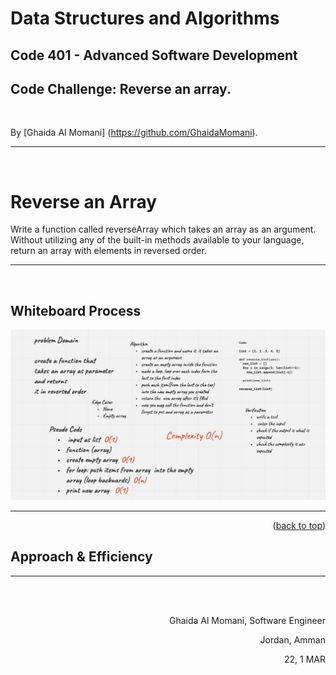 # Data Structures and Algorithms 
## Code 401 - Advanced Software Development
## Code Challenge: Reverse an array.
<br/>





By [Ghaida Al Momani] (https://github.com/GhaidaMomani).
<br/>
<hr/>
<br/>


<!-- Description of the challenge -->
# Reverse an Array
 Write a function called reverseArray which takes an array as an argument. Without utilizing any of the built-in methods available to your language, return an array with elements in reversed order.


<hr/>
<br/>


## Whiteboard Process
<!-- Embedded whiteboard image -->
![reverse array](../assets/reverse_array.jpg)


 
<hr/>
    <p align="right">(<a href="#top">back to top</a>)</p>



## Approach & Efficiency
<!-- What approach did you take? Discuss Why. What is the Big O space/time for this approach? -->




<hr/>
  <br/><br/>

<p align="right">Ghaida Al Momani, Software Engineer</p>
<p align="right">Jordan, Amman</p>
  <p align="right">22, 1 MAR </p>